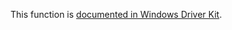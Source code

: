 This function is [documented in Windows Driver Kit](https://learn.microsoft.com/en-us/windows/win32/sysinfo/rtlgetsuitemask).
